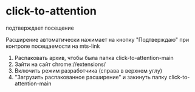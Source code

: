 # click-to-attention
подтверждает посещение


Расширение автоматически нажимает на кнопку "Подтверждаю" при контроле посещаемости на mts-link

1) Распаковать архив, чтобы была папка click-to-attention-main
2) Зайти на сайт chrome://extensions/
3) Включить режим разработчика (справа в верхнем углу)
4) "Загрузить распакованное расширение" и закинуть папку click-to-attention-main
